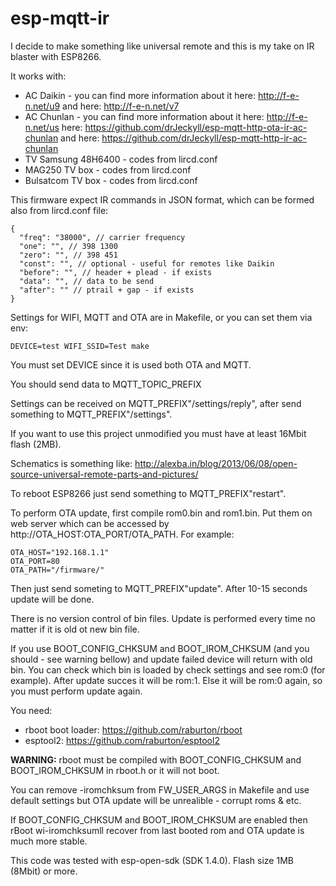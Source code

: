 # esp-mqtt-ir

I decide to make something like universal remote and this is my take on IR blaster with ESP8266.

It works with:
- AC Daikin - you can find more information about it here: http://f-e-n.net/u9 and here: http://f-e-n.net/v7
- AC Chunlan - you can find more information about it here: http://f-e-n.net/us here: https://github.com/drJeckyll/esp-mqtt-http-ota-ir-ac-chunlan and here: https://github.com/drJeckyll/esp-mqtt-http-ir-ac-chunlan
- TV Samsung 48H6400 - codes from lircd.conf
- MAG250 TV box - codes from lircd.conf
- Bulsatcom TV box - codes from lircd.conf

This firmware expect IR commands in JSON format, which can be formed also from lircd.conf file:
```
{
  "freq": "38000", // carrier frequency
  "one": "", // 398 1300
  "zero": "", // 398 451
  "const": "", // optional - useful for remotes like Daikin
  "before": "", // header + plead - if exists
  "data": "", // data to be send
  "after": "" // ptrail + gap - if exists
}
```

Settings for WIFI, MQTT and OTA are in Makefile, or you can set them via env:

```DEVICE=test WIFI_SSID=Test make```

You must set DEVICE since it is used both OTA and MQTT.

You should send data to MQTT_TOPIC_PREFIX

Settings can be received on MQTT_PREFIX"/settings/reply", after send something to MQTT_PREFIX"/settings".

If you want to use this project unmodified you must have at least 16Mbit flash (2MB).

Schematics is something like: http://alexba.in/blog/2013/06/08/open-source-universal-remote-parts-and-pictures/

To reboot ESP8266 just send something to MQTT_PREFIX"restart".

To perform OTA update, first compile rom0.bin and rom1.bin. Put them on web server which can be accessed by http://OTA_HOST:OTA_PORT/OTA_PATH. For example:
```
OTA_HOST="192.168.1.1"
OTA_PORT=80
OTA_PATH="/firmware/"
```

Then just send someting to MQTT_PREFIX"update". After 10-15 seconds update will be done. 

There is no version control of bin files. Update is performed every time no matter if it is old ot new bin file.

If you use BOOT_CONFIG_CHKSUM and BOOT_IROM_CHKSUM (and you should - see warning bellow) and update failed device will return with old bin. You can check which bin is loaded by check settings and see rom:0 (for example). After update succes it will be rom:1. Else it will be rom:0 again, so you must perform update again.

You need:
* rboot boot loader: https://github.com/raburton/rboot
* esptool2: https://github.com/raburton/esptool2

**WARNING:** rboot must be compiled with BOOT_CONFIG_CHKSUM and BOOT_IROM_CHKSUM in rboot.h or it will not boot.

You can remove -iromchksum from FW_USER_ARGS in Makefile and use default settings but OTA update will be unrealible - corrupt roms & etc.

If BOOT_CONFIG_CHKSUM and BOOT_IROM_CHKSUM are enabled then rBoot wi-iromchksumll recover from last booted rom and OTA update is much more stable.

This code was tested with esp-open-sdk (SDK 1.4.0). Flash size 1MB (8Mbit) or more.
